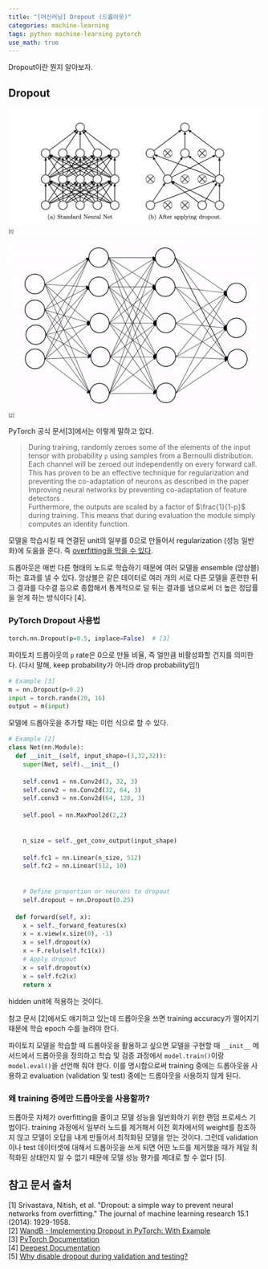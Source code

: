 ```yaml
---
title: "[머신러닝] Dropout (드롭아웃)"
categories: machine-learning
tags: python machine-learning pytorch
use_math: true
---
```


Dropout이란 뭔지 알아보자.<br>

## Dropout

![dropout png](/assets/images/220725/dropout_png.png)
<span style="font-size:xx-small">[1]</span>

![dropout gif](/assets/images/220725/dropout.gif)
<span style="font-size:xx-small">[2]</span>

PyTorch 공식 문서[3]에서는 이렇게 말하고 있다.

> During training, randomly zeroes some of the elements of the input tensor with probability `p` using samples from a Bernoulli distribution. Each channel will be zeroed out independently on every forward call.<br>
This has proven to be an effective technique for regularization and preventing the co-adaptation of neurons as described in the paper Improving neural networks by preventing co-adaptation of feature detectors .<br>
Furthermore, the outputs are scaled by a factor of $\frac{1}{1-p}$ ​during training. This means that during evaluation the module simply computes an identity function.

모델을 학습시킬 때 연결된 unit의 일부를 0으로 만들어서 regularization (성능 일반화)에 도움을 준다. 즉 <u>overfitting을 막을 수 있다</u>.

드롭아웃은 매번 다른 형태의 노드로 학습하기 때문에 여러 모델을 ensemble (앙상블) 하는 효과를 낼 수 있다.
앙상블은 같은 데이터로 여러 개의 서로 다른 모델을 훈련한 뒤 그 결과를 다수결 등으로 종합해서 통계적으로 덜 튀는 결과를 냄으로써 더 높은 정답률을 얻게 하는 방식이다 [4].

### PyTorch Dropout 사용법

```python
torch.nn.Dropout(p=0.5, inplace=False)  # [3]
```

파이토치 드롭아웃의 `p` rate은 0으로 만들 비율, 즉 얼만큼 비활성화할 건지를 의미한다. (다시 말해, keep probability가 아니라 drop probability임!)

```python
# Example [3]
m = nn.Dropout(p=0.2)
input = torch.randn(20, 16)
output = m(input)
```

모델에 드롭아웃을 추가할 때는 이런 식으로 할 수 있다.

```python
# Example [2]
class Net(nn.Module):
  def __init__(self, input_shape=(3,32,32)):
    super(Net, self).__init__()

    self.conv1 = nn.Conv2d(3, 32, 3)
    self.conv2 = nn.Conv2d(32, 64, 3)
    self.conv3 = nn.Conv2d(64, 128, 3)

    self.pool = nn.MaxPool2d(2,2)


    n_size = self._get_conv_output(input_shape)

    self.fc1 = nn.Linear(n_size, 512)
    self.fc2 = nn.Linear(512, 10)


    # Define proportion or neurons to dropout
    self.dropout = nn.Dropout(0.25)

  def forward(self, x):
    x = self._forward_features(x)
    x = x.view(x.size(0), -1)
    x = self.dropout(x)
    x = F.relu(self.fc1(x))
    # Apply dropout
    x = self.dropout(x)
    x = self.fc2(x)
    return x
```

hidden unit에 적용하는 것이다.

참고 문서 [2]에서도 얘기하고 있는데 드롭아웃을 쓰면 training accuracy가 떨어지기 때문에 학습 epoch 수를 늘려야 한다.

파이토치 모델을 학습할 때 드롭아웃을 활용하고 싶으면 모델을 구현할 때 `__init__` 메서드에서 드롭아웃을 정의하고 학습 및 검증 과정에서 `model.train()`이랑 `model.eval()`을 선언해 줘야 한다. 이를 명시함으로써 training 중에는 드롭아웃을 사용하고 evaluation (validation 및 test) 중에는 드롭아웃을 사용하지 않게 된다.

### 왜 training 중에만 드롭아웃을 사용할까?

드롭아웃 자체가 overfitting을 줄이고 모델 성능을 일반화하기 위한 랜덤 프로세스 기법이다. training 과정에서 일부러 노드를 제거해서 이전 회차에서의 weight를 참조하지 않고 모델이 오답을 내게 만들어서 최적화된 모델을 얻는 것이다.
그런데 validation이나 test 데이터셋에 대해서 드롭아웃을 쓰게 되면 어떤 노드를 제거했을 때가 제일 최적화된 상태인지 알 수 없기 때문에 모델 성능 평가를 제대로 할 수 없다 [5].

## 참고 문서 출처

[1] Srivastava, Nitish, et al. "Dropout: a simple way to prevent neural networks from overfitting." The journal of machine learning research 15.1 (2014): 1929-1958.<br>
[2] [WandB - Implementing Dropout in PyTorch: With Example](https://wandb.ai/authors/ayusht/reports/Implementing-Dropout-in-PyTorch-With-Example--VmlldzoxNTgwOTE)<br>
[3] [PyTorch Documentation](https://pytorch.org/docs/stable/generated/torch.nn.Dropout.html)<br>
[4] [Deepest Documentation](https://deepestdocs.readthedocs.io/en/latest/004_deep_learning_part_2/0042/)<br>
[5] [Why disable dropout during validation and testing?](https://stackoverflow.com/questions/44223585/why-disable-dropout-during-validation-and-testing)
